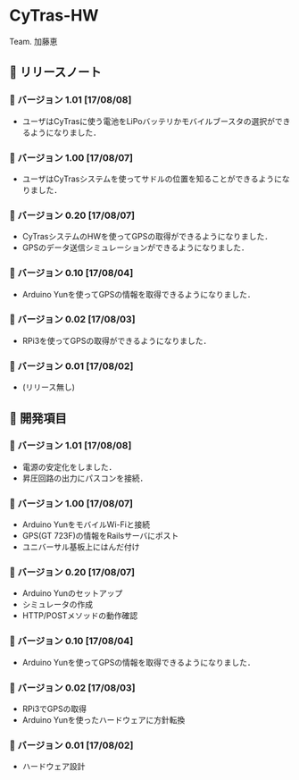 # CyTras-HW
Team. 加藤恵

## 💖 リリースノート

### 🎉 バージョン 1.01 [17/08/08]
- ユーザはCyTrasに使う電池をLiPoバッテリかモバイルブースタの選択ができるようになりました．

### 🎉 バージョン 1.00 [17/08/07]
- ユーザはCyTrasシステムを使ってサドルの位置を知ることができるようになりました．

### 🎉 バージョン 0.20 [17/08/07]
- CyTrasシステムのHWを使ってGPSの取得ができるようになりました．
- GPSのデータ送信シミュレーションができるようになりました．

### 🎉 バージョン 0.10 [17/08/04]
- Arduino Yunを使ってGPSの情報を取得できるようになりました．

### 🎉 バージョン 0.02 [17/08/03]
- RPi3を使ってGPSの取得ができるようになりました．

### 🎉 バージョン 0.01 [17/08/02]
- (リリース無し)


## 💾 開発項目

### 🎉 バージョン 1.01 [17/08/08]
- 電源の安定化をしました．
- 昇圧回路の出力にパスコンを接続．

### 🎉 バージョン 1.00 [17/08/07]
- Arduino YunをモバイルWi-Fiと接続
- GPS(GT 723F)の情報をRailsサーバにポスト
- ユニバーサル基板上にはんだ付け

### 🎉 バージョン 0.20 [17/08/07]
- Arduino Yunのセットアップ
- シミュレータの作成
- HTTP/POSTメソッドの動作確認

### 🎉 バージョン 0.10 [17/08/04]
- Arduino Yunを使ってGPSの情報を取得できるようになりました．

### 🎉 バージョン 0.02 [17/08/03]
- RPi3でGPSの取得
- Arduino Yunを使ったハードウェアに方針転換

### 🎉 バージョン 0.01 [17/08/02]
- ハードウェア設計
